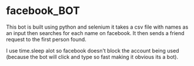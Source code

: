 # facebook_BOT
This bot is built using python and selenium it takes a csv file with names as an input then searches for each name on facebook.
It then sends a friend request to the first person found.

I use time.sleep alot so facebook doesn't block the account being used (because the bot will click and type so fast making it obvious its a bot).
